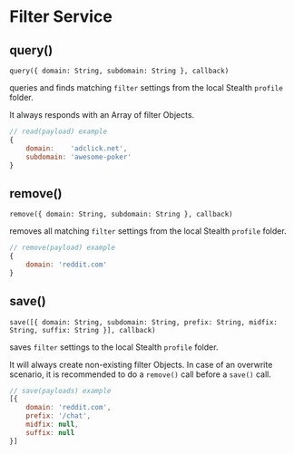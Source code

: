 
# Filter Service

## query()

`query({ domain: String, subdomain: String }, callback)`

queries and finds matching `filter` settings from the local Stealth `profile` folder.

It always responds with an Array of filter Objects.

```javascript
// read(payload) example
{
	domain:    'adclick.net',
	subdomain: 'awesome-poker'
}
```

## remove()

`remove({ domain: String, subdomain: String }, callback)`

removes all matching `filter` settings from the local Stealth `profile` folder.

```javascript
// remove(payload) example
{
	domain: 'reddit.com'
}
```

## save()

`save([{ domain: String, subdomain: String, prefix: String, midfix: String, suffix: String }], callback)`

saves `filter` settings to the local Stealth `profile` folder.

It will always create non-existing filter Objects. In case of an overwrite
scenario, it is recommended to do a `remove()` call before a `save()` call.

```javascript
// save(payloads) example
[{
	domain: 'reddit.com',
	prefix: '/chat',
	midfix: null,
	suffix: null
}]
```

